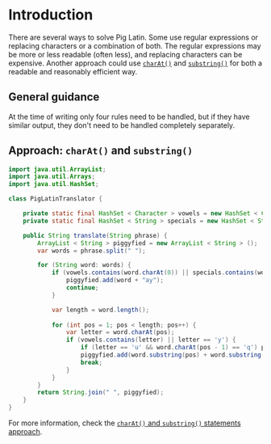 # Introduction

There are several ways to solve Pig Latin.
Some use regular expressions or replacing characters or a combination of both.
The regular expressions may be more or less readable (often less), and replacing characters can be expensive.
Another approach could use [`charAt()`][charat] and [`substring()`][substring-two] for both a readable and reasonably efficient way.

## General guidance

At the time of writing only four rules need to be handled, but if they have similar output, they don't need to be handled completely separately.

## Approach: `charAt()` and `substring()`

```java
import java.util.ArrayList;
import java.util.Arrays;
import java.util.HashSet;

class PigLatinTranslator {

    private static final HashSet < Character > vowels = new HashSet < Character > (Arrays.asList('a', 'e', 'i', 'o', 'u'));
    private static final HashSet < String > specials = new HashSet < String > (Arrays.asList("xr", "yt"));

    public String translate(String phrase) {
        ArrayList < String > piggyfied = new ArrayList < String > ();
        var words = phrase.split(" ");

        for (String word: words) {
            if (vowels.contains(word.charAt(0)) || specials.contains(word.substring(0, 2))) {
                piggyfied.add(word + "ay");
                continue;
            }

            var length = word.length();
            
            for (int pos = 1; pos < length; pos++) {
                var letter = word.charAt(pos);
                if (vowels.contains(letter) || letter == 'y') {
                    if (letter == 'u' && word.charAt(pos - 1) == 'q') pos += 1;
                    piggyfied.add(word.substring(pos) + word.substring(0, pos) + "ay");
                    break;
                }
            }
        }
        return String.join(" ", piggyfied);
    }
}
```

For more information, check the [`charAt()` and `substring()` statements approach][approach-charat-substring].


[charat]: https://docs.oracle.com/javase/7/docs/api/java/lang/String.html#charAt(int)
[substring-one]: https://docs.oracle.com/javase/7/docs/api/java/lang/String.html#substring(int)
[substring-two]: https://docs.oracle.com/javase/7/docs/api/java/lang/String.html#substring(int,%20int)
[split]: https://docs.oracle.com/javase/7/docs/api/java/lang/String.html#split(java.lang.String)
[private]: https://en.wikibooks.org/wiki/Java_Programming/Keywords/private
[static]: https://en.wikibooks.org/wiki/Java_Programming/Keywords/static
[final]: https://en.wikibooks.org/wiki/Java_Programming/Keywords/final
[hashset]: https://docs.oracle.com/en/java/javase/12/docs/api/java.base/java/util/HashSet.html
[arraylist]: https://docs.oracle.com/javase/8/docs/api/java/util/ArrayList.html
[foreach]: https://www.geeksforgeeks.org/for-each-loop-in-java/
[contains]: https://docs.oracle.com/en/java/javase/12/docs/api/java.base/java/util/HashSet.html#contains(java.lang.Object)
[add]: https://docs.oracle.com/javase/8/docs/api/java/util/ArrayList.html#add-E-
[join]: https://docs.oracle.com/en/java/javase/11/docs/api/java.base/java/lang/String.html#join(java.lang.CharSequence,java.lang.Iterable)
[approach-charat-substring]: https://exercism.org/tracks/java/exercises/pig-latin/approaches/charat-substring
